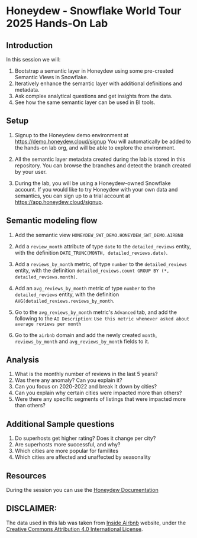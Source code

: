 # Honeydew - Snowflake World Tour 2025 Hands-On Lab

## Introduction

In this session we will:
1. Bootstrap a semantic layer in Honeydew using some pre-created Semantic Views in Snowflake.
2. Iteratively enhance the semantic layer with additional definitions and metadata.
3. Ask complex analytical questions and get insights from the data.
4. See how the same semantic layer can be used in BI tools.

## Setup

1. Signup to the Honeydew demo environment at https://demo.honeydew.cloud/signup
   You will automatically be added to the hands-on lab org, and will be able to explore the environment.
   
2. All the semantic layer metadata created during the lab is stored in this repository.
   You can browse the branches and detect the branch created by your user.

3. During the lab, you will be using a Honeydew-owned Snowflake account.
   If you would like to try Honeydew with your own data and semantics,
   you can sign up to a trial account at https://app.honeydew.cloud/signup.

## Semantic modeling flow

1. Add the semantic view `HONEYDEW_SWT_DEMO.HONEYDEW_SWT_DEMO.AIRBNB`

1. Add a `review_month` attribute of type `date` to the `detailed_reviews` entity, with the definition `DATE_TRUNC(MONTH, detailed_reviews.date)`.
2. Add a `reviews_by_month` metric, of type `number` to the `detailed_reviews` entity, with the definition `detailed_reviews.count GROUP BY (*, detailed_reviews.month)`.
3. Add an `avg_reviews_by_month` metric of type `number` to the `detailed_reviews` entity, with the definition `AVG(detailed_reviews.reviews_by_month`.
4. Go to the `avg_reviews_by_month` metric's `Advanced` tab, and add the following to the `AI Description`: `Use this metric whenever asked about average reviews per month`
5. Go to the `airbnb` domain and add the newly created `month`, `reviews_by_month` and `avg_reviews_by_month` fields to it.

## Analysis

1. What is the monthly number of reviews in the last 5 years?
2. Was there any anomaly? Can you explain it?
3. Can you focus on 2020-2022 and break it down by cities?
4. Can you explain why certain cities were impacted more than others?
5. Were there any specific segments of listings that were impacted more than others?


## Additional Sample questions

1. Do superhosts get higher rating? Does it change per city?
2. Are superhosts more successful, and why?
3. Which cities are more popular for familites
4. Which cities are affected and unaffected by seasonality
 

## Resources

During the session you can use the [Honeydew Documentation](https://honeydew.ai/docs/introduction)


## DISCLAIMER:
The data used in this lab was taken from [Inside Airbnb](https://insideairbnb.com/) website, under the [Creative Commons Attribution 4.0 International License](https://creativecommons.org/licenses/by/4.0/).
